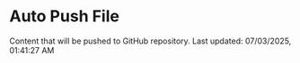# Auto Push File

Content that will be pushed to GitHub repository.
Last updated: 07/03/2025, 01:41:27 AM
